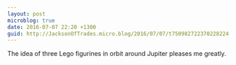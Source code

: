 ```yaml
---
layout: post
microblog: true
date: 2016-07-07 22:20 +1300
guid: http://JacksonOfTrades.micro.blog/2016/07/07/t750982722370228224.html
---
```

The idea of three Lego figurines in orbit around Jupiter pleases me greatly.
